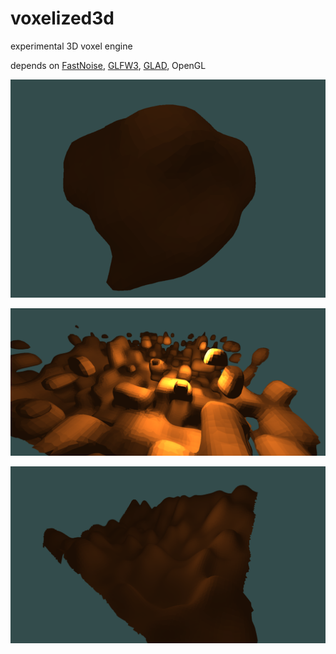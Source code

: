 # voxelized3d
experimental 3D voxel engine

depends on [FastNoise](https://github.com/Auburns/FastNoise), [GLFW3](http://www.glfw.org/), [GLAD](https://github.com/Dav1dde/glad), OpenGL

![UMDC + sphere + noise (radius displacement)](imgs/umdc_sphere_displacement.png)

![some noise](imgs/noise1.png)

![noise terrain](imgs/noise_terrain.png)